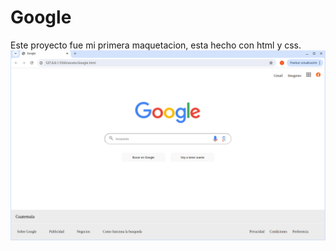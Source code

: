 # Google
Este proyecto fue mi primera maquetacion, esta hecho con html y css.
![alt text](image.png)